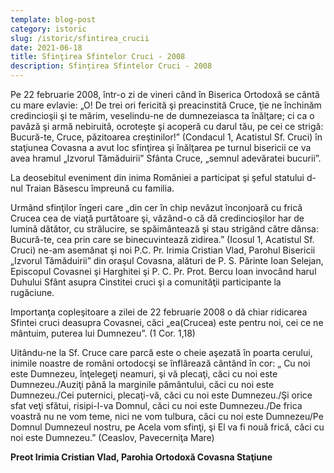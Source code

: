 ```yaml
---
template: blog-post
category: istoric
slug: /istoric/sfintirea_crucii
date: 2021-06-18
title: Sfinţirea Sfintelor Cruci - 2008
description: Sfinţirea Sfintelor Cruci - 2008
---
```


Pe 22 februarie 2008, într-o zi de vineri când în Biserica Ortodoxă se cântă cu mare evlavie: „O! De trei ori fericită şi preacinstită Cruce, ţie ne închinăm credincioşii şi te mărim, veselindu-ne de dumnezeiasca ta înălţare; ci ca o pavăză şi armă nebiruită, ocroteşte şi acoperă cu darul tău, pe cei ce strigă: Bucură-te, Cruce, păzitoarea creştinilor!” (Condacul 1, Acatistul Sf. Cruci) în staţiunea Covasna a avut loc sfinţirea şi înălţarea pe turnul bisericii ce va avea hramul „Izvorul Tămăduirii” Sfânta Cruce, „semnul adevăratei bucurii”.

La deosebitul eveniment din inima României a participat şi şeful statului d-nul Traian Băsescu împreună cu familia.

Urmând sfinţilor îngeri care „din cer în chip nevăzut înconjoară cu frică Crucea cea de viaţă purtătoare şi, văzând-o că dă credincioşilor har de lumină dătător, cu strălucire, se spăimântează şi stau strigând către dânsa: Bucură-te, cea prin care se binecuvintează zidirea.” (Icosul 1, Acatistul Sf. Cruci) ne-am asemănat şi noi P.C. Pr. Irimia Cristian Vlad, Parohul Bisericii „Izvorul Tămăduirii” din oraşul Covasna, alături de P. S. Părinte Ioan Selejan, Episcopul Covasnei şi Harghitei şi P. C. Pr. Prot. Bercu Ioan invocând harul Duhului Sfânt asupra Cinstitei cruci şi a comunităţii participante la rugăciune.

Importanţa copleşitoare a zilei de 22 februarie 2008 o dă chiar ridicarea Sfintei cruci deasupra Covasnei, căci „ea(Crucea) este pentru noi, cei ce ne mântuim, puterea lui Dumnezeu”. (1 Cor. 1,18)

Uitându-ne la Sf. Cruce care parcă este o cheie aşezată în poarta cerului, inimile noastre de români ortodocşi se înflărează cântând în cor: „ Cu noi este Dumnezeu, înţelegeţi neamuri, şi vă plecaţi, căci cu noi este Dumnezeu./Auziţi până la marginile pământului, căci cu noi este Dumnezeu./Cei puternici, plecaţi-vă, căci cu noi este Dumnezeu./Şi orice sfat veţi sfătui, risipi-l-va Domnul, căci cu noi este Dumnezeu./De frica voastră nu ne vom teme, nici ne vom tulbura, căci cu noi este Dumnezeu/Pe Domnul Dumnezeul nostru, pe Acela vom sfinţi, şi El va fi nouă frică, căci cu noi este Dumnezeu.” (Ceaslov, Pavecerniţa Mare)

**Preot Irimia Cristian Vlad, Parohia Ortodoxă Covasna Staţiune**
